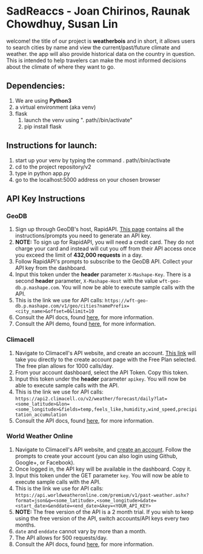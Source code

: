# SadReaccs - Joan Chirinos, Raunak Chowdhuy, Susan Lin

welcome! the title of our project is **weatherbois** and in short, it allows users to search cities by name and view the current/past/future climate and weather. the app will also provide historical data on the country in question. This is intended to help travelers can make the most informed decisions about the climate of where they want to go.

## Dependencies:
1. We are using **Python3**
2. a virtual environment (aka venv)
3. flask
   1. launch the venv using ". path/<venv name>/bin/activate"
   2. pip install flask

## Instructions for launch:
   1. start up your venv by typing the command . path/<venv name>/bin/activate
   2. cd to the project repository/v2
   3. type in python app.py
   4. go to the localhost:5000 address on your chosen browser

## API Key Instructions

### GeoDB
1. Sign up through GeoDB's host, RapidAPI. [This page](http://geodb-cities-api.wirefreethought.com/docs/guides/getting-started/test-drive) contains all the instructions/prompts you need to generate an API key.
  1. **NOTE:** To sign up for RapidAPI, you will need a credit card. They do not charge your card and instead will cut you off from their API access once you exceed the limit of **432,000 requests** in a day.
2. Follow RapidAPI's prompts to subscribe to the GeoDB API. Collect your API key from the dashboard.
3. Input this token under the **header** parameter `X-Mashape-Key`. There is a second **header** parameter, `X-Mashape-Host` with the value `wft-geo-db.p.mashape.com`. You will now be able to execute sample calls with the API.
4. This is the link we use for API calls: `https://wft-geo-db.p.mashape.com/v1/geo/cities?namePrefix=<city_name>&offset=0&limit=10`
  1. Consult the API docs, found [here](http://geodb-cities-api.wirefreethought.com/), for more information.
  2. Consult the API demo, found [here](http://geodb-cities-api.wirefreethought.com/demo), for more information.


### Climacell
1. Navigate to Climacell's API website, and create an account. [This link](https://developer.climacell.co/signup?accountType=basic&planType=free&price=free) will take you directly to the create account page with the Free Plan selected. The free plan allows for 1000 calls/day.
2. From your account dashboard, select the API Token. Copy this token.
3. Input this token under the **header** parameter `apikey`. You will now be able to execute sample calls with the API.
4. This is the link we use for API calls: `https://api2.climacell.co/v2/weather/forecast/daily?lat=<some_latitude>&lon=<some_longitude>&fields=temp,feels_like,humidity,wind_speed,precipitation_accumulation`
  1. Consult the API docs, found [here](https://developer.climacell.co/docs), for more information.

### World Weather Online
1. Navigate to Climacell's API website, and [create an account](https://www.worldweatheronline.com/developer/api/docs/). Follow the prompts to create your account (you can also login using Github, Google+, or Facebook).
2. Once logged in, the API key will be available in the dashboard. Copy it.
3. Input this token under the GET parameter `key`. You will now be able to execute sample calls with the API.
4. This is the link we use for API calls: `https://api.worldweatheronline.com/premium/v1/past-weather.ashx?format=json&q=<some_latitude>,<some_longitude>&date=<start_date>&enddate=<end_date>&key=<YOUR_API_KEY>`
  1. **NOTE:** The free version of the API is a 2 month trial. If you wish to keep using the free version of the API, switch accounts/API keys every two months.
  2. `date` and `enddate` cannot vary by more than a month.
  3. The API allows for 500 requests/day.
  4. Consult the API docs, found [here](https://www.worldweatheronline.com/developer/api/docs/), for more information.
